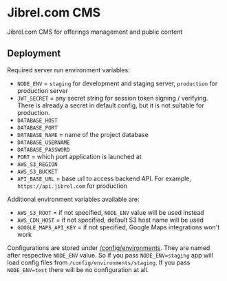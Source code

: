 # Jibrel.com CMS

Jibrel.com CMS for offerings management and public content

## Deployment

Required server run environment variables:

- `NODE_ENV` = `staging` for development and staging server, `production` for production server
- `JWT_SECRET` = any secret string for session token signing / verifying. There is already a secret in default config, but it is not suitable for production.
- `DATABASE_HOST`
- `DATABASE_PORT`
- `DATABASE_NAME` = name of the project database
- `DATABASE_USERNAME`
- `DATABASE_PASSWORD`
- `PORT` = which port application is launched at
- `AWS_S3_REGION`
- `AWS_S3_BUCKET`
- `API_BASE_URL` = base url to access backend API. For example, `https://api.jibrel.com` for production

Additional environment variables available are:

- `AWS_S3_ROOT` = if not specified, `NODE_ENV` value will be used instead
- `AWS_CDN_HOST` = if not specified, default S3 host name will be used
- `GOOGLE_MAPS_API_KEY` = if not specified, Google Maps integrations won't work

Configurations are stored under [/config/environments](./config/environments). They are named after respective `NODE_ENV` value. So if you pass `NODE_ENV=staging` app will load config files from `/config/environments/staging`. If you pass `NODE_ENV=test` there will be no configuration at all.
